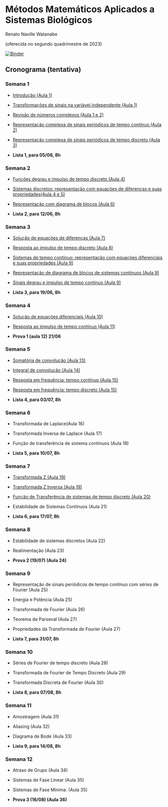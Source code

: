 # Métodos Matemáticos Aplicados a Sistemas Biológicos 

Renato Naville Watanabe

(oferecida no segundo quadrimestre de 2023)

[![Binder](https://mybinder.org/badge_logo.svg)](https://mybinder.org/v2/gh/rnwatanabe/SistemasESinais/HEAD)

## Cronograma (tentativa)

### Semana 1

- [Introdução (Aula 1)](Introducao.ipynb)
- [Transformações de sinais na variável independente (Aula 1)](TransfVarIndep.ipynb)
- [Revisão de números complexos (Aula 1 e 2)](NumerosComplexos.ipynb)
- [Representação complexa de sinais periódicos de tempo contínuo (Aula 2)](RepresentaçãoComplexaContinua.ipynb)
- [Representação complexa de sinais periódicos de tempo discreto (Aula 3)](RepresentacaoComplexaDiscreta.ipynb)

- **Lista 1, para 05/06, 8h**

### Semana 2

- [Funções degrau e impulso de tempo discreto (Aula 4)](DegrauImpulsoDiscreto.ipynb)
- [Sistemas discretos: representação com equações de diferenças e suas propriedades(Aula 4 e 5)](SistemasDiscreto.ipynb)
- [Representação com diagrama de blocos (Aula 6)](DiagBlocoDisc.ipynb)

- **Lista 2, para 12/06, 8h**

### Semana 3

- [Solução de equações de diferenças (Aula 7)](Soleqdiferenca.ipynb)
- [Resposta ao impulso de tempo discreto (Aula 8)](RespostaImpulsoDiscreta.ipynb)
- [Sistemas de tempo contínuo: representação com equações diferenciais e suas propriedades (Aula 9)](SistemasContinuo.ipynb)
- [Representação de diagrama de blocos de sistemas contínuos (Aula 9)](DiagBlocoCont.ipynb)
- [Sinais degrau e impulso de tempo contínuo (Aula 9)](DegrauImpulsoContinuo.ipynb)

- **Lista 3, para 19/06, 8h**

### Semana 4

- [Solução de equações diferenciais (Aula 10)](Soleqdiferencial.ipynb)
- [Resposta ao impulso de tempo contínuo (Aula 11)](RespostaImpulsoContinuo.ipynb)

- **Prova 1 (aula 12) 21/06**

### Semana 5

- [Somatória de convolução (Aula 13)](SomatoriaConvolução.ipynb)
- [Integral de convolução (Aula 14)](IntegralConvolução.ipynb)
- [Resposta em frequência: tempo contínuo (Aula 15)](RespostaFrequênciaContinuo.ipynb)
- [Resposta em frequência: tempo discreto (Aula 15)](RespostaFrequênciaDiscreto.ipynb)

- **Lista 4, para 03/07, 8h**

### Semana 6

- Transformada de Laplace(Aula 16)
- Transformada Inversa de Laplace (Aula 17)
- Função de transferência de sistema contínuos (Aula 18)
  
- **Lista 5, para 10/07, 8h**

### Semana 7

- [Transformada Z (Aula 19)](TransfomadaZ.ipynb)
- [Transformada Z Inversa (Aula 19)](TransformadaZInversa.ipynb)
- [Função de Transferência de sistemas de tempo discreto (Aula 20)](FuncaoTransferenciaDiscreto.ipynb)
- Estabilidade de Sistemas Contínuos (Aula 21)

- **Lista 6, para 17/07, 8h**

### Semana 8

- Estabilidade de sistemas discretos (Aula 22)
- Realimentação (Aula 23)

- **Prova 2 (19/07) (Aula 24)**

### Semana 9

- Representação de sinais periódicos de tempo contínuo com séries de Fourier (Aula 25)
- Energia e Potência (Aula 25)
- Transformada de Fourier (Aula 26)
- Teorema de Parseval (Aula 27)
- Propriedades da Transformada de Fourier (Aula 27)

- **Lista 7, para 31/07, 8h**

### Semana 10

- Séries de Fourier de tempo discreto (Aula 28)
- Transformada de Fourier de Tempo Discreto (Aula 29)
- Transformada Discreta de Fourier (Aula 30)

- **Lista 8, para 07/08, 8h**

### Semana 11

- Amostragem (Aula 31)
- Aliasing (Aula 32)
- Diagrama de Bode (Aula 33)

- **Lista 9, para 14/08, 8h**

### Semana 12

- Atraso de Grupo (Aula 34)
- Sistemas de Fase Linear (Aula 35)
- Sistemas de Fase Mínima. (Aula 35)

- **Prova 3 (16/08) (Aula 36)**

